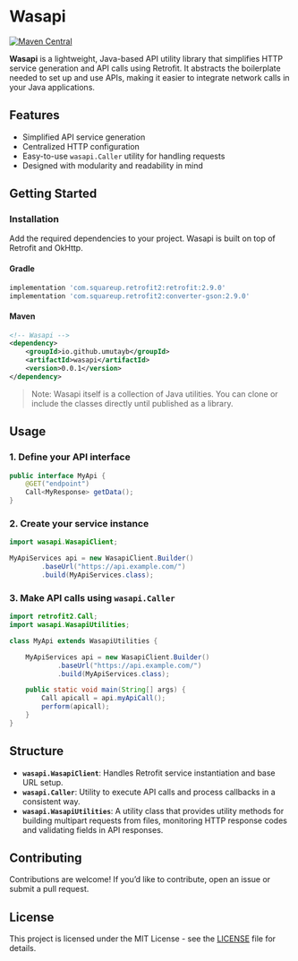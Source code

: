 # Wasapi
[![Maven Central](https://img.shields.io/maven-central/v/io.github.umutayb/wasapi?color=brightgreen&label=Wasapi)](https://mvnrepository.com/artifact/io.github.umutayb/wasapi/latest)

**Wasapi** is a lightweight, Java-based API utility library that simplifies HTTP service generation and API calls using Retrofit. It abstracts the boilerplate needed to set up and use APIs, making it easier to integrate network calls in your Java applications.

## Features

* Simplified API service generation
* Centralized HTTP configuration
* Easy-to-use `wasapi.Caller` utility for handling requests
* Designed with modularity and readability in mind

## Getting Started

### Installation

Add the required dependencies to your project. Wasapi is built on top of Retrofit and OkHttp.

#### Gradle

```gradle
implementation 'com.squareup.retrofit2:retrofit:2.9.0'
implementation 'com.squareup.retrofit2:converter-gson:2.9.0'
```

#### Maven

```xml
<!-- Wasapi -->
<dependency>
    <groupId>io.github.umutayb</groupId>
    <artifactId>wasapi</artifactId>
    <version>0.0.1</version>
</dependency>
```

> Note: Wasapi itself is a collection of Java utilities. You can clone or include the classes directly until published as a library.

## Usage

### 1. Define your API interface

```java
public interface MyApi {
    @GET("endpoint")
    Call<MyResponse> getData();
}
```

### 2. Create your service instance

```java
import wasapi.WasapiClient;

MyApiServices api = new WasapiClient.Builder()
        .baseUrl("https://api.example.com/")
        .build(MyApiServices.class);
```

### 3. Make API calls using `wasapi.Caller`

```java
import retrofit2.Call;
import wasapi.WasapiUtilities;

class MyApi extends WasapiUtilities {

    MyApiServices api = new WasapiClient.Builder()
            .baseUrl("https://api.example.com/")
            .build(MyApiServices.class);

    public static void main(String[] args) {
        Call apicall = api.myApiCall();
        perform(apicall);
    }
}
```

## Structure

* **`wasapi.WasapiClient`**: Handles Retrofit service instantiation and base URL setup.
* **`wasapi.Caller`**: Utility to execute API calls and process callbacks in a consistent way.
* **`wasapi.WasapiUtilities`**: A utility class that provides utility methods for building multipart requests from files, monitoring HTTP response codes and validating fields in API responses.

## Contributing

Contributions are welcome! If you’d like to contribute, open an issue or submit a pull request.

## License

This project is licensed under the MIT License - see the [LICENSE](LICENSE) file for details.
